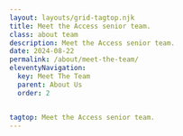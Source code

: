 ```yaml
---
layout: layouts/grid-tagtop.njk
title: Meet the Access senior team.
class: about team
description: Meet the Access senior team.
date: 2024-08-22
permalink: /about/meet-the-team/
eleventyNavigation:
  key: Meet The Team
  parent: About Us
  order: 2


tagtop: Meet the Access senior team.
---
```

